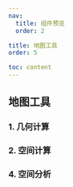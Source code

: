 ```yaml
---
nav:
  title: 组件预览
  order: 2

title: 地图工具
order: 5

toc: content
---
```


## 地图工具

### 1. 几何计算

<Card link="/components/geometry-calculation#distance" imgUrl="/react-mapboxgl-zt/previewImgs-mini/geometry1.png" title="distance"></Card>

<Card link="/components/geometry-calculation#2pointtolinedistance" imgUrl="/react-mapboxgl-zt/previewImgs-mini/geometry2.png" title="pointtolinedistance"></Card>

<Card link="/components/geometry-calculation#3length" imgUrl="/react-mapboxgl-zt/previewImgs-mini/geometry3.png" title="length"></Card>

<Card link="/components/geometry-calculation#3area" imgUrl="/react-mapboxgl-zt/previewImgs-mini/geometry4.png" title="area"></Card>

### 2. 空间计算

<Card link="/components/circle-layer#nearestpointonline" imgUrl="/react-mapboxgl-zt/previewImgs-mini/spatialcalc1.png" title="nearestpointonline"></Card>

<Card link="/components/circle-layer#pointalongline" imgUrl="/react-mapboxgl-zt/previewImgs-mini/spatialcalc2.png" title="pointalongline"></Card>

<Card link="/components/circle-layer#buffer" imgUrl="/react-mapboxgl-zt/previewImgs-mini/spatialcalc3.png" title="buffer"></Card>

<Card link="/components/circle-layer#intersection" imgUrl="/react-mapboxgl-zt/previewImgs-mini/spatialcalc4.png" title="intersection"></Card>

<Card link="/components/circle-layer#union" imgUrl="/react-mapboxgl-zt/previewImgs-mini/spatialcalc5.png" title="union"></Card>

<Card link="/components/circle-layer#difference" imgUrl="/react-mapboxgl-zt/previewImgs-mini/spatialcalc6.png" title="difference"></Card>

<Card link="/components/circle-layer#bbox" imgUrl="/react-mapboxgl-zt/previewImgs-mini/spatialcalc7.png" title="bbox"></Card>

<Card link="/components/circle-layer#bboxpolygon" imgUrl="/react-mapboxgl-zt/previewImgs-mini/spatialcalc8.png" 
title="bboxpolygon"></Card>

<Card link="/components/circle-layer#centroid" imgUrl="/react-mapboxgl-zt/previewImgs-mini/spatialcalc9.png" title="centroid"></Card>

<Card link="/components/circle-layer#center" imgUrl="/react-mapboxgl-zt/previewImgs-mini/spatialcalc10.png" title="center"></Card>

### 4. 空间分析

<Card link="/components/circle-layer#ispointonline" imgUrl="/react-mapboxgl-zt/previewImgs-mini/analysis1.png" title="ispointonline"></Card>

<Card link="/components/line-layer#ispointonpolygon" imgUrl="/react-mapboxgl-zt/previewImgs-mini/analysis2.png" title="ispointonpolygon"></Card>

<Card link="/components/line-layer#isintersects" imgUrl="/react-mapboxgl-zt/previewImgs-mini/analysis3.png" title="isintersects"></Card>

<Card link="/components/line-layer#iswithin" imgUrl="/react-mapboxgl-zt/previewImgs-mini/analysis4.png" title="iswithin"></Card>

<Card link="/components/line-layer#iscontains" imgUrl="/react-mapboxgl-zt/previewImgs-mini/analysis5.png" title="iscontains"></Card>

<Card link="/components/line-layer#isoverlap" imgUrl="/react-mapboxgl-zt/previewImgs-mini/analysis6.png" title="isoverlap"></Card>
